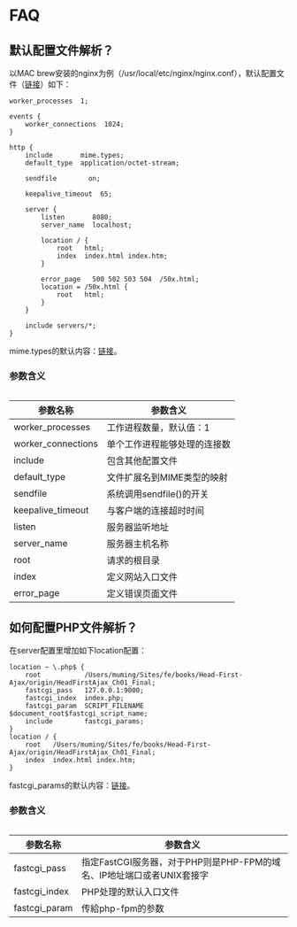 # FAQ

## 默认配置文件解析？

以MAC brew安装的nginx为例（/usr/local/etc/nginx/nginx.conf），默认配置文件（[链接](http://localhost/mnote/backup/nginx/nginx.conf.default)）如下：

```
worker_processes  1;

events {
    worker_connections  1024;
}

http {
    include       mime.types;
    default_type  application/octet-stream;

    sendfile        on;

    keepalive_timeout  65;

    server {
        listen       8080;
        server_name  localhost;

        location / {
            root   html;
            index  index.html index.htm;
        }

        error_page   500 502 503 504  /50x.html;
        location = /50x.html {
            root   html;
        }
    }

    include servers/*;
}
```

mime.types的默认内容：[链接](http://localhost/mnote/backup/nginx/mime.types.default)。

### 参数含义

######  

|参数名称			|参数含义						|
|---------------|---------------------------|
|worker_processes|工作进程数量，默认值：1	|
|worker_connections|单个工作进程能够处理的连接数|
|include		|包含其他配置文件|
|default_type	|文件扩展名到MIME类型的映射|
|sendfile		|系统调用sendfile()的开关|
|keepalive_timeout|与客户端的连接超时时间|
|listen			|服务器监听地址	|
|server_name	|服务器主机名称	|
|root			|请求的根目录|
|index			|定义网站入口文件|
|error_page		|定义错误页面文件|


## 如何配置PHP文件解析？

在server配置里增加如下location配置：

```
location ~ \.php$ {
    root           /Users/muming/Sites/fe/books/Head-First-Ajax/origin/HeadFirstAjax_Ch01_Final;
    fastcgi_pass   127.0.0.1:9000;
    fastcgi_index  index.php;
    fastcgi_param  SCRIPT_FILENAME  $document_root$fastcgi_script_name;
    include        fastcgi_params;
}
location / {
    root   /Users/muming/Sites/fe/books/Head-First-Ajax/origin/HeadFirstAjax_Ch01_Final;
    index  index.html index.htm;
}
```

fastcgi_params的默认内容：[链接](http://localhost/mnote/backup/nginx/fastcgi_params.default)。

### 参数含义

######  

|参数名称			|参数含义						|
|---------------|---------------------------|
|fastcgi_pass	|指定FastCGI服务器，对于PHP则是PHP-FPM的域名、IP地址端口或者UNIX套接字|
|fastcgi_index	|PHP处理的默认入口文件|
|fastcgi_param  |传給php-fpm的参数|

